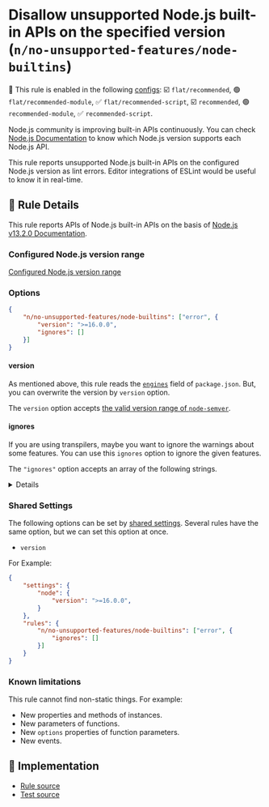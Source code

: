 # Disallow unsupported Node.js built-in APIs on the specified version (`n/no-unsupported-features/node-builtins`)

💼 This rule is enabled in the following [configs](https://github.com/eslint-community/eslint-plugin-n#-configs): ☑️ `flat/recommended`, 🟢 `flat/recommended-module`, ✅ `flat/recommended-script`, ☑️ `recommended`, 🟢 `recommended-module`, ✅ `recommended-script`.

<!-- end auto-generated rule header -->

Node.js community is improving built-in APIs continuously.
You can check [Node.js Documentation](https://nodejs.org/api/) to know which Node.js version supports each Node.js API.

This rule reports unsupported Node.js built-in APIs on the configured Node.js version as lint errors.
Editor integrations of ESLint would be useful to know it in real-time.

## 📖 Rule Details

This rule reports APIs of Node.js built-in APIs on the basis of [Node.js v13.2.0 Documentation](https://nodejs.org/docs/v13.2.0/api/).

### Configured Node.js version range

[Configured Node.js version range](../../../README.md#configured-nodejs-version-range)

### Options

```json
{
    "n/no-unsupported-features/node-builtins": ["error", {
        "version": ">=16.0.0",
        "ignores": []
    }]
}
```

#### version

As mentioned above, this rule reads the [`engines`] field of `package.json`.
But, you can overwrite the version by `version` option.

The `version` option accepts [the valid version range of `node-semver`](https://github.com/npm/node-semver#range-grammar).

#### ignores

If you are using transpilers, maybe you want to ignore the warnings about some features.
You can use this `ignores` option to ignore the given features.

The `"ignores"` option accepts an array of the following strings.

<details>

**Globals:**

- `"Buffer.alloc"`
- `"Buffer.allocUnsafe"`
- `"Buffer.allocUnsafeSlow"`
- `"Buffer.from"`
- `"TextDecoder"`
- `"TextEncoder"`
- `"URL"`
- `"URLSearchParams"`
- `"console.clear"`
- `"console.count"`
- `"console.countReset"`
- `"console.debug"`
- `"console.dirxml"`
- `"console.group"`
- `"console.groupCollapsed"`
- `"console.groupEnd"`
- `"console.table"`
- `"console.markTimeline"`
- `"console.profile"`
- `"console.profileEnd"`
- `"console.timeLog"`
- `"console.timeStamp"`
- `"console.timeline"`
- `"console.timelineEnd"`
- `"process.allowedNodeEnvironmentFlags"`
- `"process.argv0"`
- `"process.channel"`
- `"process.cpuUsage"`
- `"process.emitWarning"`
- `"process.getegid"`
- `"process.geteuid"`
- `"process.hasUncaughtExceptionCaptureCallback"`
- `"process.hrtime.bigint"`
- `"process.ppid"`
- `"process.release"`
- `"process.report"`
- `"process.setegid"`
- `"process.seteuid"`
- `"process.setUncaughtExceptionCaptureCallback"`
- `"process.stdout.getColorDepth"`
- `"process.stdout.hasColor"`
- `"process.stderr.getColorDepth"`
- `"process.stderr.hasColor"`
- `"queueMicrotask"`
- `"require.resolve.paths"`

**`assert` module:**

- `"assert.deepStrictEqual"`
- `"assert.doesNotReject"`
- `"assert.notDeepStrictEqual"`
- `"assert.rejects"`
- `"assert.strict"`
- `"assert.strict.doesNotReject"`
- `"assert.strict.rejects"`

**`async_hooks` module:**

- `"async_hooks"`
- `"async_hooks.createHook"`

**`buffer` module:**

- `"buffer.Buffer.alloc"`
- `"buffer.Buffer.allocUnsafe"`
- `"buffer.Buffer.allocUnsafeSlow"`
- `"buffer.Buffer.from"`
- `"buffer.constants"`
- `"buffer.kMaxLength"`
- `"buffer.transcode"`

**`child_process` module:**

- `"child_process.ChildProcess"`

**`console` module:**

- `"console.clear"`
- `"console.count"`
- `"console.countReset"`
- `"console.debug"`
- `"console.dirxml"`
- `"console.group"`
- `"console.groupCollapsed"`
- `"console.groupEnd"`
- `"console.table"`
- `"console.markTimeline"`
- `"console.profile"`
- `"console.profileEnd"`
- `"console.timeLog"`
- `"console.timeStamp"`
- `"console.timeline"`
- `"console.timelineEnd"`

**`crypto` module:**

- `"crypto.Certificate.exportChallenge"`
- `"crypto.Certificate.exportPublicKey"`
- `"crypto.Certificate.verifySpkac"`
- `"crypto.KeyObject"`
- `"crypto.createPrivateKey"`
- `"crypto.createPublicKey"`
- `"crypto.createSecretKey"`
- `"crypto.constants"`
- `"crypto.fips"`
- `"crypto.generateKeyPair"`
- `"crypto.generateKeyPairSync"`
- `"crypto.getCurves"`
- `"crypto.getFips"`
- `"crypto.privateEncrypt"`
- `"crypto.publicDecrypt"`
- `"crypto.randomFillSync"`
- `"crypto.randomFill"`
- `"crypto.scrypt"`
- `"crypto.scryptSync"`
- `"crypto.setFips"`
- `"crypto.sign"`
- `"crypto.timingSafeEqual"`
- `"crypto.verify"`

**`dns` module:**

- `"dns.Resolver"`
- `"dns.resolvePtr"`
- `"dns.promises"`

**`events` module:**

- `"events.EventEmitter.once"`
- `"events.once"`

**`fs` module:**

- `"fs.Dirent"`
- `"fs.copyFile"`
- `"fs.copyFileSync"`
- `"fs.mkdtemp"`
- `"fs.mkdtempSync"`
- `"fs.realpath.native"`
- `"fs.realpathSync.native"`
- `"fs.promises"`
- `"fs.writev"`
- `"fs.writevSync"`

**`http2` module:**

- `"http2"`

**`inspector` module:**

- `"inspector"`

**`module` module:**

- `"module.Module.builtinModules"`
- `"module.Module.createRequireFromPath"`
- `"module.Module.createRequire"`
- `"module.Module.syncBuiltinESMExports"`
- `"module.builtinModules"`
- `"module.createRequireFromPath"`
- `"module.createRequire"`
- `"module.syncBuiltinESMExports"`

**`os` module:**

- `"os.constants"`
- `"os.constants.priority"`
- `"os.getPriority"`
- `"os.homedir"`
- `"os.setPriority"`
- `"os.userInfo"`

**`path` module:**

- `"path.toNamespacedPath"`

**`perf_hooks` module:**

- `"perf_hooks"`
- `"perf_hooks.monitorEventLoopDelay"`

**`process` module:**

- `"process.allowedNodeEnvironmentFlags"`
- `"process.argv0"`
- `"process.channel"`
- `"process.cpuUsage"`
- `"process.emitWarning"`
- `"process.getegid"`
- `"process.geteuid"`
- `"process.hasUncaughtExceptionCaptureCallback"`
- `"process.hrtime.bigint"`
- `"process.ppid"`
- `"process.release"`
- `"process.report"`
- `"process.resourceUsage"`
- `"process.setegid"`
- `"process.seteuid"`
- `"process.setUncaughtExceptionCaptureCallback"`
- `"process.stdout.getColorDepth"`
- `"process.stdout.hasColor"`
- `"process.stderr.getColorDepth"`
- `"process.stderr.hasColor"`

**`stream` module:**

- `"stream.Readable.from"`
- `"stream.finished"`
- `"stream.pipeline"`

**`trace_events` module:**

- `"trace_events"`

**`url` module:**

- `"url.URL"`
- `"url.URLSearchParams"`
- `"url.domainToASCII"`
- `"url.domainToUnicode"`

**`util` module:**

- `"util.callbackify"`
- `"util.formatWithOptions"`
- `"util.getSystemErrorName"`
- `"util.inspect.custom"`
- `"util.inspect.defaultOptions"`
- `"util.inspect.replDefaults"`
- `"util.isDeepStrictEqual"`
- `"util.promisify"`
- `"util.TextDecoder"`
- `"util.TextEncoder"`
- `"util.types"`
- `"util.types.isBoxedPrimitive"`

**`v8` module:**

- `"v8"`
- `"v8.DefaultDeserializer"`
- `"v8.DefaultSerializer"`
- `"v8.Deserializer"`
- `"v8.Serializer"`
- `"v8.cachedDataVersionTag"`
- `"v8.deserialize"`
- `"v8.getHeapCodeStatistics"`
- `"v8.getHeapSnapshot"`
- `"v8.getHeapSpaceStatistics"`
- `"v8.serialize"`
- `"v8.writeHeapSnapshot"`

**`vm` module:**

- `"vm.Module"`
- `"vm.compileFunction"`

**`worker_threads` module:**

- `"worker_threads"`

</details>

### Shared Settings

The following options can be set by [shared settings](http://eslint.org/docs/user-guide/configuring.html#adding-shared-settings).
Several rules have the same option, but we can set this option at once.

- `version`

For Example:

```json
{
    "settings": {
        "node": {
            "version": ">=16.0.0",
        }
    },
    "rules": {
        "n/no-unsupported-features/node-builtins": ["error", {
            "ignores": []
        }]
    }
}
```

### Known limitations

This rule cannot find non-static things.
For example:

- New properties and methods of instances.
- New parameters of functions.
- New `options` properties of function parameters.
- New events.

[`engines`]: https://docs.npmjs.com/files/package.json#engines

## 🔎 Implementation

- [Rule source](https://github.com/eslint-community/eslint-plugin-n/tree/lib/rules/no-unsupported-features/node-builtins.js)
- [Test source](https://github.com/eslint-community/eslint-plugin-n/tree/tests/lib/rules/no-unsupported-features/node-builtins.js)
